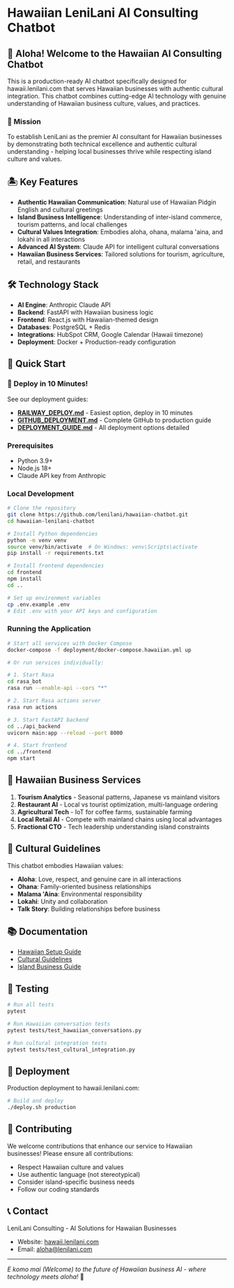 # Hawaiian LeniLani AI Consulting Chatbot

## 🌺 Aloha! Welcome to the Hawaiian AI Consulting Chatbot

This is a production-ready AI chatbot specifically designed for hawaii.lenilani.com that serves Hawaiian businesses with authentic cultural integration. This chatbot combines cutting-edge AI technology with genuine understanding of Hawaiian business culture, values, and practices.

### 🎯 Mission
To establish LeniLani as the premier AI consultant for Hawaiian businesses by demonstrating both technical excellence and authentic cultural understanding - helping local businesses thrive while respecting island culture and values.

## 🏝️ Key Features

- **Authentic Hawaiian Communication**: Natural use of Hawaiian Pidgin English and cultural greetings
- **Island Business Intelligence**: Understanding of inter-island commerce, tourism patterns, and local challenges
- **Cultural Values Integration**: Embodies aloha, ohana, malama 'aina, and lokahi in all interactions
- **Advanced AI System**: Claude API for intelligent cultural conversations
- **Hawaiian Business Services**: Tailored solutions for tourism, agriculture, retail, and restaurants

## 🛠️ Technology Stack

- **AI Engine**: Anthropic Claude API
- **Backend**: FastAPI with Hawaiian business logic
- **Frontend**: React.js with Hawaiian-themed design
- **Databases**: PostgreSQL + Redis
- **Integrations**: HubSpot CRM, Google Calendar (Hawaii timezone)
- **Deployment**: Docker + Production-ready configuration

## 🚀 Quick Start

### 🌟 Deploy in 10 Minutes!

See our deployment guides:
- **[RAILWAY_DEPLOY.md](./RAILWAY_DEPLOY.md)** - Easiest option, deploy in 10 minutes
- **[GITHUB_DEPLOYMENT.md](./GITHUB_DEPLOYMENT.md)** - Complete GitHub to production guide
- **[DEPLOYMENT_GUIDE.md](./DEPLOYMENT_GUIDE.md)** - All deployment options detailed

### Prerequisites
- Python 3.9+
- Node.js 18+
- Claude API key from Anthropic

### Local Development

```bash
# Clone the repository
git clone https://github.com/lenilani/hawaiian-chatbot.git
cd hawaiian-lenilani-chatbot

# Install Python dependencies
python -m venv venv
source venv/bin/activate  # On Windows: venv\Scripts\activate
pip install -r requirements.txt

# Install frontend dependencies
cd frontend
npm install
cd ..

# Set up environment variables
cp .env.example .env
# Edit .env with your API keys and configuration
```

### Running the Application

```bash
# Start all services with Docker Compose
docker-compose -f deployment/docker-compose.hawaiian.yml up

# Or run services individually:

# 1. Start Rasa
cd rasa_bot
rasa run --enable-api --cors "*"

# 2. Start Rasa actions server
rasa run actions

# 3. Start FastAPI backend
cd ../api_backend
uvicorn main:app --reload --port 8000

# 4. Start frontend
cd ../frontend
npm start
```

## 🌴 Hawaiian Business Services

1. **Tourism Analytics** - Seasonal patterns, Japanese vs mainland visitors
2. **Restaurant AI** - Local vs tourist optimization, multi-language ordering
3. **Agricultural Tech** - IoT for coffee farms, sustainable farming
4. **Local Retail AI** - Compete with mainland chains using local advantages
5. **Fractional CTO** - Tech leadership understanding island constraints

## 🤝 Cultural Guidelines

This chatbot embodies Hawaiian values:
- **Aloha**: Love, respect, and genuine care in all interactions
- **Ohana**: Family-oriented business relationships
- **Malama 'Aina**: Environmental responsibility
- **Lokahi**: Unity and collaboration
- **Talk Story**: Building relationships before business

## 📚 Documentation

- [Hawaiian Setup Guide](docs/HAWAIIAN_SETUP.md)
- [Cultural Guidelines](docs/CULTURAL_GUIDELINES.md)
- [Island Business Guide](docs/ISLAND_BUSINESS_GUIDE.md)

## 🧪 Testing

```bash
# Run all tests
pytest

# Run Hawaiian conversation tests
pytest tests/test_hawaiian_conversations.py

# Run cultural integration tests
pytest tests/test_cultural_integration.py
```

## 🌊 Deployment

Production deployment to hawaii.lenilani.com:

```bash
# Build and deploy
./deploy.sh production
```

## 🌺 Contributing

We welcome contributions that enhance our service to Hawaiian businesses! Please ensure all contributions:
- Respect Hawaiian culture and values
- Use authentic language (not stereotypical)
- Consider island-specific business needs
- Follow our coding standards

## 📞 Contact

LeniLani Consulting - AI Solutions for Hawaiian Businesses
- Website: [hawaii.lenilani.com](https://hawaii.lenilani.com)
- Email: aloha@lenilani.com

---

*E komo mai (Welcome) to the future of Hawaiian business AI - where technology meets aloha!* 🌺